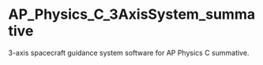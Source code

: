 # AP_Physics_C_3AxisSystem_summative
3-axis spacecraft guidance system software for AP Physics C summative.
